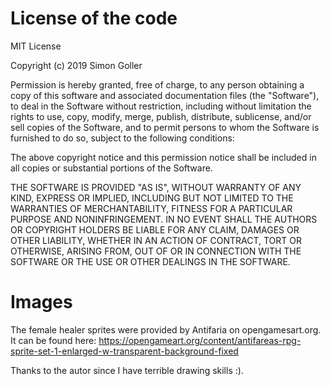 # License of the code

MIT License

Copyright (c) 2019 Simon Goller

Permission is hereby granted, free of charge, to any person obtaining a copy
of this software and associated documentation files (the "Software"), to deal
in the Software without restriction, including without limitation the rights
to use, copy, modify, merge, publish, distribute, sublicense, and/or sell
copies of the Software, and to permit persons to whom the Software is
furnished to do so, subject to the following conditions:

The above copyright notice and this permission notice shall be included in all
copies or substantial portions of the Software.

THE SOFTWARE IS PROVIDED "AS IS", WITHOUT WARRANTY OF ANY KIND, EXPRESS OR
IMPLIED, INCLUDING BUT NOT LIMITED TO THE WARRANTIES OF MERCHANTABILITY,
FITNESS FOR A PARTICULAR PURPOSE AND NONINFRINGEMENT. IN NO EVENT SHALL THE
AUTHORS OR COPYRIGHT HOLDERS BE LIABLE FOR ANY CLAIM, DAMAGES OR OTHER
LIABILITY, WHETHER IN AN ACTION OF CONTRACT, TORT OR OTHERWISE, ARISING FROM,
OUT OF OR IN CONNECTION WITH THE SOFTWARE OR THE USE OR OTHER DEALINGS IN THE
SOFTWARE.


# Images
The female healer sprites were provided by Antifaria on opengamesart.org.
It can be found here: https://opengameart.org/content/antifareas-rpg-sprite-set-1-enlarged-w-transparent-background-fixed

Thanks to the autor since I have terrible drawing skills :).
